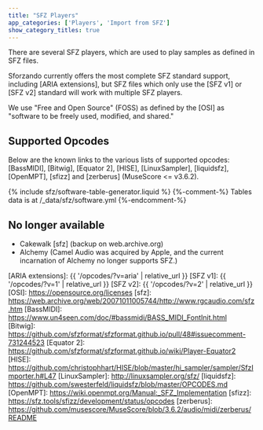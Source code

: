 ```yaml
---
title: "SFZ Players"
app_categories: ['Players', 'Import from SFZ']
show_category_titles: true
---
```

There are several SFZ players, which are used to play samples as defined in SFZ
files.

Sforzando currently offers the most complete SFZ standard support, including
[ARIA extensions], but SFZ files which only use the [SFZ v1] or [SFZ v2] standard
will work with multiple SFZ players.

We use "Free and Open Source" (FOSS) as defined by the [OSI]
as "software to be freely used, modified, and shared."

## Supported Opcodes

Below are the known links to the various lists of supported opcodes:\
[BassMIDI], [Bitwig], [Equator 2], [HISE], [LinuxSampler], [liquidsfz],
[OpenMPT], [sfizz] and [zerberus] (MuseScore <= v3.6.2).

{% include sfz/software-table-generator.liquid %}
{%-comment-%} Tables data is at /_data/sfz/software.yml {%-endcomment-%}

## No longer available

- Cakewalk [sfz] (backup on web.archive.org)
- Alchemy (Camel Audio was acquired by Apple,
  and the current incarnation of Alchemy no longer supports SFZ.)


[ARIA extensions]: {{ '/opcodes/?v=aria' | relative_url }}
[SFZ v1]:          {{ '/opcodes/?v=1' | relative_url }}
[SFZ v2]:          {{ '/opcodes/?v=2' | relative_url }}
[OSI]: https://opensource.org/licenses
[sfz]: https://web.archive.org/web/20071011005744/http://www.rgcaudio.com/sfz.htm
[BassMIDI]:     https://www.un4seen.com/doc/#bassmidi/BASS_MIDI_FontInit.html
[Bitwig]:       https://github.com/sfzformat/sfzformat.github.io/pull/48#issuecomment-731244523
[Equator 2]:    https://github.com/sfzformat/sfzformat.github.io/wiki/Player-Equator2
[HISE]:         https://github.com/christophhart/HISE/blob/master/hi_sampler/sampler/SfzImporter.h#L47
[LinuxSampler]: http://linuxsampler.org/sfz/
[liquidsfz]:    https://github.com/swesterfeld/liquidsfz/blob/master/OPCODES.md
[OpenMPT]:      https://wiki.openmpt.org/Manual:_SFZ_Implementation
[sfizz]:        https://sfz.tools/sfizz/development/status/opcodes
[zerberus]:     https://github.com/musescore/MuseScore/blob/3.6.2/audio/midi/zerberus/README
